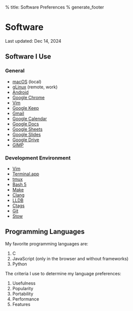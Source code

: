% title: Software Preferences
% generate_footer

# Software

<span id="last-updated">Last updated: Dec 14, 2024</span>

## Software I Use

### General

* [macOS](https://en.wikipedia.org/wiki/MacOS) (local)
* [gLinux](https://en.wikipedia.org/wiki/GLinux) (remote, work)
* [Android](https://www.android.com/)
* [Google Chrome](https://www.google.com/chrome/)
* [Vim](https://www.vim.org/)
* [Google Keep](https://keep.google.com/)
* [Gmail](https://www.google.com/gmail/)
* [Google Calendar](https://www.google.com/calendar)
* [Google Docs](https://docs.google.com/)
* [Google Sheets](http://sheets.google.com/)
* [Google Slides](https://slides.google.com/)
* [Google Drive](https://www.google.com/drive/)
* [GIMP](https://www.gimp.org/)

### Development Environment

* [Vim](https://www.vim.org/)
* [Terminal.app](https://en.wikipedia.org/wiki/Terminal_(macOS))
* [tmux](https://github.com/tmux/tmux/wiki)
* [Bash 5](https://www.gnu.org/software/bash/)
* [Make](https://www.gnu.org/software/make/)
* [Clang](https://clang.llvm.org/)
* [LLDB](https://lldb.llvm.org/)
* [Ctags](https://en.wikipedia.org/wiki/Ctags)
* [Git](https://git-scm.com/)
* [Stow](https://www.gnu.org/software/stow/)

## Programming Languages

My favorite programming languages are:

1. C
1. JavaScript (only in the browser and without frameworks)
1. Python

The criteria I use to determine my language preferences:

1. Usefulness
1. Popularity
1. Portability
1. Performance
1. Features
